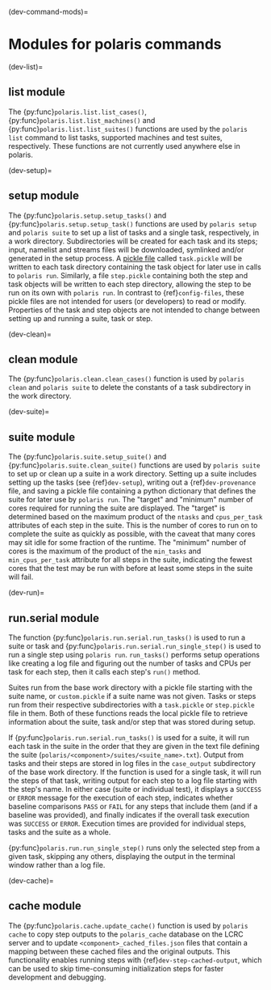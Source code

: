 (dev-command-mods)=

# Modules for polaris commands

(dev-list)=

## list module

The {py:func}`polaris.list.list_cases()`, {py:func}`polaris.list.list_machines()`
and {py:func}`polaris.list.list_suites()` functions are used by the
`polaris list` command to list tasks, supported machines and test
suites, respectively.  These functions are not currently used anywhere else
in polaris.

(dev-setup)=

## setup module

The {py:func}`polaris.setup.setup_tasks()` and {py:func}`polaris.setup.setup_task()`
functions are used by `polaris setup` and `polaris suite` to set up a list
of tasks and a single task, respectively, in a work directory.
Subdirectories will be created for each task and its steps; input,
namelist and streams files will be downloaded, symlinked and/or generated
in the setup process. A [pickle file](https://docs.python.org/3/library/pickle.html)
called `task.pickle` will be written to each task directory
containing the task object for later use in calls to `polaris run`.
Similarly, a file `step.pickle` containing both the step and task
objects will be written to each step directory, allowing the step to be run
on its own with `polaris run`.  In contrast to {ref}`config-files`, these
pickle files are not intended for users (or developers) to read or modify.
Properties of the task and step objects are not intended to change between
setting up and running a suite, task or step.

(dev-clean)=

## clean module

The {py:func}`polaris.clean.clean_cases()` function is used by
`polaris clean` and `polaris suite` to delete the constants of a task
subdirectory in the work directory.

(dev-suite)=

## suite module

The {py:func}`polaris.suite.setup_suite()` and {py:func}`polaris.suite.clean_suite()`
functions are used by `polaris suite` to set up or clean up a suite in a
work directory.  Setting up a suite includes setting up the tasks
(see {ref}`dev-setup`), writing out a {ref}`dev-provenance` file, and saving
a pickle file containing a python dictionary that defines the suite for
later use by `polaris run`.  The "target" and "minimum" number of cores
required for running the suite are displayed.  The "target" is determined
based on the maximum product of the `ntasks` and `cpus_per_task`
attributes of each step in the suite.  This is the number of cores to run
on to complete the suite as quickly as possible, with the
caveat that many cores may sit idle for some fraction of the runtime.  The
"minimum" number of cores is the maximum of the product of the `min_tasks`
and `min_cpus_per_task` attribute for all steps in the suite, indicating the
fewest cores that the test may be run with before at least some steps in the
suite will fail.

(dev-run)=

## run.serial module

The function {py:func}`polaris.run.serial.run_tasks()` is used to run a
suite or task and {py:func}`polaris.run.serial.run_single_step()` is
used to run a single step using `polaris run`.  `run_tasks()` performs
setup operations like creating a log file and figuring out the number of tasks
and CPUs per task for each step, then it calls each step's `run()` method.

Suites run from the base work directory with a pickle file starting with the
suite name, or `custom.pickle` if a suite name was not given. Tasks or
steps run from their respective subdirectories with a `task.pickle` or
`step.pickle` file in them. Both of these functions reads the local pickle
file to retrieve information about the suite, task and/or step that
was stored during setup.

If {py:func}`polaris.run.serial.run_tasks()` is used for a suite, it will
run each task in the suite in the order that they are given in the
text file defining the suite (`polaris/<component>/suites/<suite_name>.txt`).
Output from tasks and their steps are stored in log files in the
`case_output` subdirectory of the base work directory. If the function is
used for a single task, it will run the steps of that task, writing
output for each step to a log file starting with the step's name. In either
case (suite or individual test), it displays a `SUCCESS` or `ERROR` message for
the execution of each step, indicates whether baseline comparisons `PASS` or
`FAIL` for any steps that include them (and if a baseline was provided), 
and finally indicates if the overall task execution was `SUCCESS` or `ERROR`.
Execution times are provided for individual steps, tasks and the suite as a
whole.

{py:func}`polaris.run.run_single_step()` runs only the selected step from a
given task, skipping any others, displaying the output in the terminal
window rather than a log file.

(dev-cache)=

## cache module

The {py:func}`polaris.cache.update_cache()` function is used by
`polaris cache` to copy step outputs to the `polaris_cache` database on
the LCRC server and to update `<component>_cached_files.json` files that
contain a mapping between these cached files and the original outputs.  This
functionality enables running steps with {ref}`dev-step-cached-output`, which
can be used to skip time-consuming initialization steps for faster development
and debugging.
